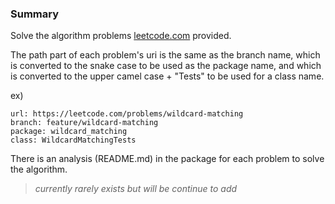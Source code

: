 ### Summary
Solve the algorithm problems <a href="leetcode.com">leetcode.com</a> provided.

The path part of each problem's uri is the same as the branch name, which is converted to the snake case to be used as the package name, and which is converted to the upper camel case + "Tests" to be used for a class name.

ex)
```
url: https://leetcode.com/problems/wildcard-matching
branch: feature/wildcard-matching
package: wildcard_matching
class: WildcardMatchingTests
```

There is an analysis (README.md) in the package for each problem to solve the algorithm.
> _currently rarely exists but will be continue to add_